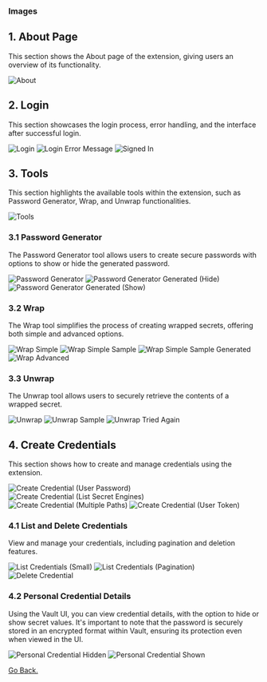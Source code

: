 ### Images

## 1. About Page
This section shows the About page of the extension, giving users an overview of its functionality.

![About](images/app/01-about.png)

## 2. Login
This section showcases the login process, error handling, and the interface after successful login.

![Login](images/app/02-01-login.png)
![Login Error Message](images/app/02-02-login-error-message.png)
![Signed In](images/app/02-03-signed-in.png)

## 3. Tools
This section highlights the available tools within the extension, such as Password Generator, Wrap, and Unwrap functionalities.

![Tools](images/app/03-01-tools.png)

### 3.1 Password Generator
The Password Generator tool allows users to create secure passwords with options to show or hide the generated password.

![Password Generator](images/app/03-02-password-generator.png)
![Password Generator Generated (Hide)](images/app/03-03-password-generator-generated-hide.png)
![Password Generator Generated (Show)](images/app/03-04-password-generator-generated-show.png)

### 3.2 Wrap
The Wrap tool simplifies the process of creating wrapped secrets, offering both simple and advanced options.

![Wrap Simple](images/app/03-05-wrap-simple.png)
![Wrap Simple Sample](images/app/03-06-wrap-simple-sample.png)
![Wrap Simple Sample Generated](images/app/03-07-wrap-simple-sample-generated.png)
![Wrap Advanced](images/app/03-08-wrap-advanced.png)

### 3.3 Unwrap
The Unwrap tool allows users to securely retrieve the contents of a wrapped secret.

![Unwrap](images/app/03-09-unwrap.png)
![Unwrap Sample](images/app/03-10-unwrap-sample.png)
![Unwrap Tried Again](images/app/03-11-unwrap-tried-again.png)

## 4. Create Credentials
This section shows how to create and manage credentials using the extension.

![Create Credential (User Password)](images/app/04-01-create-credential-user-password.png)
![Create Credential (List Secret Engines)](images/app/04-02-create-credential-list-secret-engines.png)
![Create Credential (Multiple Paths)](images/app/04-03-create-credential-multiple-paths.png)
![Create Credential (User Token)](images/app/04-04-create-credential-user-token.png)

### 4.1 List and Delete Credentials
View and manage your credentials, including pagination and deletion features.

![List Credentials (Small)](images/app/04-05-list-credential-small.png)
![List Credentials (Pagination)](images/app/04-06-list-credential-pagination.png)
![Delete Credential](images/app/04-07-delete-credential.png)

### 4.2 Personal Credential Details
Using the Vault UI, you can view credential details, with the option to hide or show secret values. It's important to note that the password is securely stored in an encrypted format within Vault, ensuring its protection even when viewed in the UI.

![Personal Credential Hidden](images/app/04-08-personal-user1-vault-production-vault.dev.homelab-hide.png)
![Personal Credential Shown](images/app/04-09-personal-user1-vault-production-vault.dev.homelab-show.png)

[Go Back.](../README.md)
